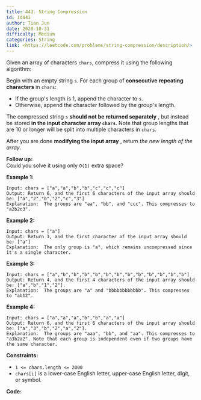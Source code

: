 ```yaml
---
title: 443. String Compression
id: id443
author: Tian Jun
date: 2020-10-31
difficulty: Medium
categories: String
link: <https://leetcode.com/problems/string-compression/description/>
---
```


Given an array of characters `chars`, compress it using the following
algorithm:

Begin with an empty string `s`. For each group of **consecutive repeating
characters** in `chars`:

  * If the group's length is 1, append the character to `s`.
  * Otherwise, append the character followed by the group's length.

The compressed string `s` **should not be returned separately** , but instead
be stored  **in the input character array  `chars`**. Note that group lengths
that are 10 or longer will be split into multiple characters in `chars`.

After you are done **modifying the input array** , return _the new length of
the array_.



**Follow up:**  
Could you solve it using only `O(1)` extra space?



**Example 1:**
            
	Input: chars = ["a","a","b","b","c","c","c"]    
	Output: Return 6, and the first 6 characters of the input array should be: ["a","2","b","2","c","3"]    
	Explanation:  The groups are "aa", "bb", and "ccc". This compresses to "a2b2c3".    

**Example 2:**
            
	Input: chars = ["a"]    
	Output: Return 1, and the first character of the input array should be: ["a"]    
	Explanation:  The only group is "a", which remains uncompressed since it's a single character.    

**Example 3:**
            
	Input: chars = ["a","b","b","b","b","b","b","b","b","b","b","b","b"]    
	Output: Return 4, and the first 4 characters of the input array should be: ["a","b","1","2"].    
	Explanation:  The groups are "a" and "bbbbbbbbbbbb". This compresses to "ab12".

**Example 4:**
            
	Input: chars = ["a","a","a","b","b","a","a"]    
	Output: Return 6, and the first 6 characters of the input array should be: ["a","3","b","2","a","2"].    
	Explanation:  The groups are "aaa", "bb", and "aa". This compresses to "a3b2a2". Note that each group is independent even if two groups have the same character.    



**Constraints:**

  * `1 <= chars.length <= 2000`
  * `chars[i]` is a lower-case English letter, upper-case English letter, digit, or symbol.


**Code:**
